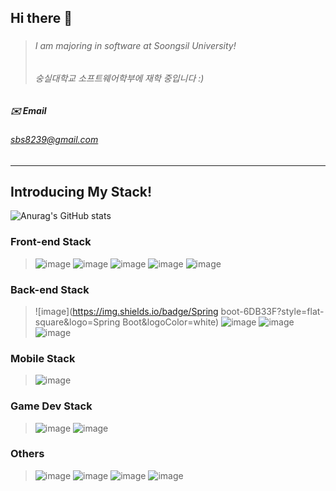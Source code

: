 ## Hi there 👋

###

> ###### I am majoring in software at Soongsil University!
> ###### 숭실대학교 소프트웨어학부에 재학 중입니다 :)


##### ✉️ Email
###### sbs8239@gmail.com


* * *
## Introducing My Stack!
![Anurag's GitHub stats](https://github-readme-stats.vercel.app/api?username=shon5544&show_icons=true&theme=radical)
### Front-end Stack
>![image](https://img.shields.io/badge/HTML5-E34F26?style=flat-square&logo=Html5&logoColor=black) ![image](https://img.shields.io/badge/CSS3-1572B6?style=flat-square&logo=css3&logoColor=black) ![image](https://img.shields.io/badge/Js-F7DF1E?style=flat-square&logo=JavaScript&logoColor=black) ![image](https://img.shields.io/badge/Ts-3178C6?style=flat-square&logo=TypeScript&logoColor=black) ![image](https://img.shields.io/badge/React-61DAFB?style=flat-square&logo=React&logoColor=black)

### Back-end Stack
> ![image](https://img.shields.io/badge/Spring boot-6DB33F?style=flat-square&logo=Spring Boot&logoColor=white) ![image](https://img.shields.io/badge/Node.js-339933?style=flat-square&logo=Node.js&logoColor=black) ![image](https://img.shields.io/badge/Express-000000?style=flat-square&logo=Express&logoColor=white) ![image](https://img.shields.io/badge/MongoDB-47A248?style=flat-square&logo=MongoDB&logoColor=white)

### Mobile Stack
> ![image](https://img.shields.io/badge/React_Native-61DAFB?style=flat-square&logo=React&logoColor=black)

### Game Dev Stack
> ![image](https://img.shields.io/badge/Unity-000000?style=flat-square&logo=Unity&logoColor=white) ![image](https://img.shields.io/badge/C_sharp-239120?style=flat-square&logo=CSharp&logoColor=white)

### Others
> ![image](https://img.shields.io/badge/C-A8B9CC?style=flat-square&logo=C&logoColor=white) ![image](https://img.shields.io/badge/Python-3776AB?style=flat-square&logo=Python&logoColor=white) ![image](https://img.shields.io/badge/Qt-41CD52?style=flat-square&logo=Qt&logoColor=white)
![image](https://img.shields.io/badge/JAVA-007396?style=flat-square&logo=java&logoColor=white)


<!--
**shon5544/shon5544** is a ✨ _special_ ✨ repository because its `README.md` (this file) appears on your GitHub profile.

Here are some ideas to get you started:

- 🔭 I’m currently working on ...
- 🌱 I’m currently learning ...
- 👯 I’m looking to collaborate on ...
- 🤔 I’m looking for help with ...
- 💬 Ask me about ...
- 📫 How to reach me: ...
- 😄 Pronouns: ...
- ⚡ Fun fact: ...
-->
